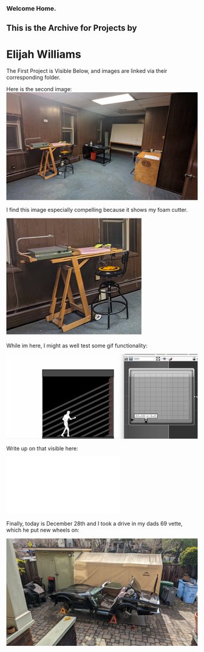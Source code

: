 ### Welcome Home.
## This is the Archive for Projects by
# Elijah Williams  

The First Project is Visible Below, and images are linked via their corresponding folder.

Here is the second image:
![My Image](projects/images/albatross/albatross1.jpg)

I find this image especially compelling because it shows my foam cutter.

![Foam Cutter](projects/images/albatross/albatross2.png)

While im here, I might as well test some gif functionality:

![My Gif](https://github.com/eliwilliams1337/website/blob/7fb37aa3e5407c2c8ef7f0d0d34a7a799ad3dd70/projects/images/facade/facadeGif.gif)

Write up on that visible here:

![Facade Study](projects/images/facade/README.md)

Finally, today is December 28th and I took a drive in my dads 69 vette, which he put new wheels on: 

![car guy](projects/images/car/carguy.jpg)
